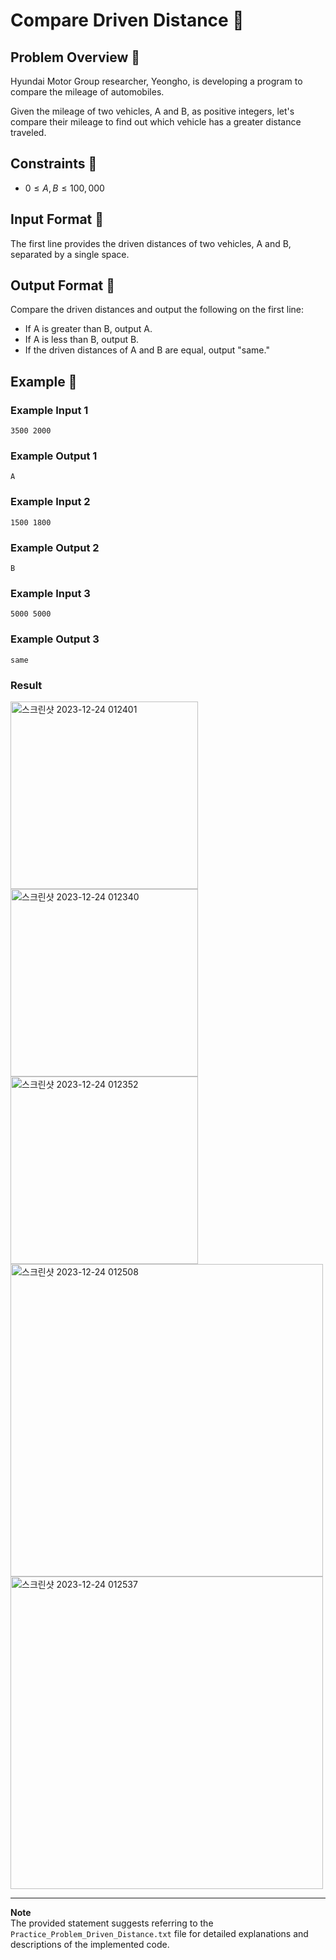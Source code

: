 # Compare Driven Distance 🚗

## Problem Overview 📏

Hyundai Motor Group researcher, Yeongho, is developing a program to compare the mileage of automobiles.

Given the mileage of two vehicles, A and B, as positive integers, let's compare their mileage to find out which vehicle has a greater distance traveled.

## Constraints 📏

- $0 \leq A, B \leq 100,000$


## Input Format 📏

The first line provides the driven distances of two vehicles, A and B, separated by a single space.

## Output Format 📏

Compare the driven distances and output the following on the first line:

- If A is greater than B, output A.
- If A is less than B, output B.
- If the driven distances of A and B are equal, output "same."

## Example 📏

### Example Input 1
```
3500 2000
```

### Example Output 1
```
A
```

### Example Input 2
```
1500 1800
```

### Example Output 2
```
B
```

### Example Input 3
```
5000 5000
```

### Example Output 3
```
same
```

### Result 
<img width="300" alt="스크린샷 2023-12-24 012401" src="https://github.com/InseokJun/Hyundai-Softeer/assets/153903563/32dec7e5-0641-40d9-bf79-deb0225902cf">
<img width="300" alt="스크린샷 2023-12-24 012340" src="https://github.com/InseokJun/Hyundai-Softeer/assets/153903563/7ba1a741-706d-44e2-b860-c22a63dab56e">
<img width="300" alt="스크린샷 2023-12-24 012352" src="https://github.com/InseokJun/Hyundai-Softeer/assets/153903563/d6c75be3-2905-48b8-9ceb-875e694d69f8">

<img width="500" alt="스크린샷 2023-12-24 012508" src="https://github.com/InseokJun/Hyundai-Softeer/assets/153903563/05323bf1-b0d1-42b5-b93d-d848f580e048">
<img width="500" alt="스크린샷 2023-12-24 012537" src="https://github.com/InseokJun/Hyundai-Softeer/assets/153903563/8f012520-6e5b-460c-98e6-709abfd3e575">


---
**Note**    
The provided statement suggests referring to the `Practice_Problem_Driven_Distance.txt` file for detailed explanations and descriptions of the implemented code.

